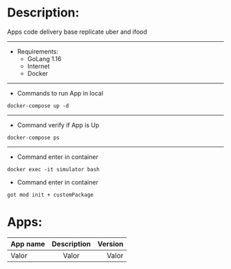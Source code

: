 # Description:
Apps code delivery base replicate uber and ifood
<hr>

* Requirements:
  * GoLang 1.16
  * Internet
  - Docker
<hr>

* Commands to run App in local
~~~~
docker-compose up -d
~~~~
<hr>

* Command verify if App is Up
~~~~
docker-compose ps
~~~~
<hr>

* Command enter in container
~~~~
docker exec -it simulator bash
~~~~

* Command enter in container
~~~~
got mod init + customPackage
~~~~

# Apps:

App name | Description | Version
:--------- |:-----------:| -------:
Valor |    Valor    | Valor
